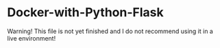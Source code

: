 # Docker-with-Python-Flask
Warning! This file is not yet finished and I do not recommend using it in a live environment!
